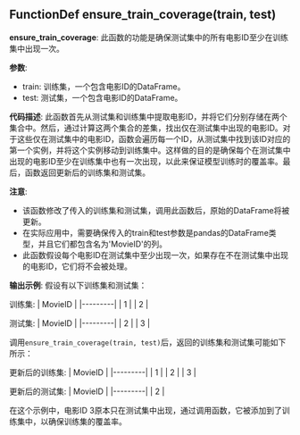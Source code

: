 ## FunctionDef ensure_train_coverage(train, test)
**ensure_train_coverage**: 此函数的功能是确保测试集中的所有电影ID至少在训练集中出现一次。

**参数**:
- train: 训练集，一个包含电影ID的DataFrame。
- test: 测试集，一个包含电影ID的DataFrame。

**代码描述**:
此函数首先从测试集和训练集中提取电影ID，并将它们分别存储在两个集合中。然后，通过计算这两个集合的差集，找出仅在测试集中出现的电影ID。对于这些仅在测试集中的电影ID，函数会遍历每一个ID，从测试集中找到该ID对应的第一个实例，并将这个实例移动到训练集中。这样做的目的是确保每个在测试集中出现的电影ID至少在训练集中也有一次出现，以此来保证模型训练时的覆盖率。最后，函数返回更新后的训练集和测试集。

**注意**:
- 该函数修改了传入的训练集和测试集，调用此函数后，原始的DataFrame将被更新。
- 在实际应用中，需要确保传入的train和test参数是pandas的DataFrame类型，并且它们都包含名为'MovieID'的列。
- 此函数假设每个电影ID在测试集中至少出现一次，如果存在不在测试集中出现的电影ID，它们将不会被处理。

**输出示例**:
假设有以下训练集和测试集：

训练集:
| MovieID |
|---------|
| 1       |
| 2       |

测试集:
| MovieID |
|---------|
| 2       |
| 3       |

调用`ensure_train_coverage(train, test)`后，返回的训练集和测试集可能如下所示：

更新后的训练集:
| MovieID |
|---------|
| 1       |
| 2       |
| 3       |

更新后的测试集:
| MovieID |
|---------|
| 2       |

在这个示例中，电影ID 3原本只在测试集中出现，通过调用函数，它被添加到了训练集中，以确保训练集的覆盖率。
